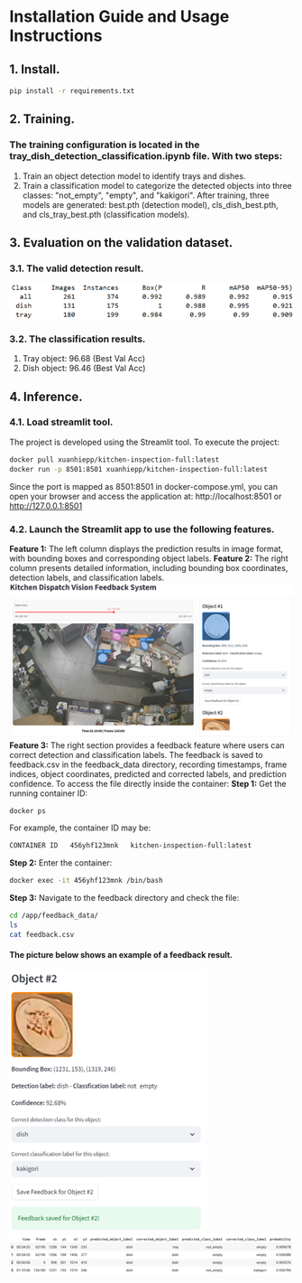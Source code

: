 # Installation Guide and Usage Instructions
## 1. Install.
```bash
pip install -r requirements.txt
```
## 2. Training.
### The training configuration is located in the tray_dish_detection_classification.ipynb file. With two steps:
1. Train an object detection model to identify trays and dishes.
2. Train a classification model to categorize the detected objects into three classes: "not_empty", "empty", and "kakigori".
After training, three models are generated: best.pth (detection model), cls_dish_best.pth, and cls_tray_best.pth (classification models).

## 3. Evaluation on the validation dataset.
### 3.1. The valid detection result.
![Detection Result](results/detection_result.png)
### 3.2. The classification results.
1. Tray object: 96.68 (Best Val Acc)
2. Dish object: 96.46 (Best Val Acc)

## 4. Inference.
### 4.1. Load streamlit tool.
The project is developed using the Streamlit tool. To execute the project:
```bash
docker pull xuanhiepp/kitchen-inspection-full:latest
docker run -p 8501:8501 xuanhiepp/kitchen-inspection-full:latest
```
Since the port is mapped as 8501:8501 in docker-compose.yml, you can open your browser and access the application at:
http://localhost:8501 or http://127.0.0.1:8501
### 4.2. Launch the Streamlit app to use the following features.
**Feature 1:** The left column displays the prediction results in image format, with bounding boxes and corresponding object labels.
**Feature 2:** The right column presents detailed information, including bounding box coordinates, detection labels, and classification labels.
![Project Result](results/project_result.png)
**Feature 3:** The right section provides a feedback feature where users can correct detection and classification labels. The feedback is saved to feedback.csv in the feedback_data directory, recording timestamps, frame indices, object coordinates, predicted and corrected labels, and prediction confidence. To access the file directly inside the container:
**Step 1:** Get the running container ID:
```bash
docker ps
```
For example, the container ID may be:
```bash
CONTAINER ID   456yhf123mnk   kitchen-inspection-full:latest
```
**Step 2:** Enter the container:
```bash
docker exec -it 456yhf123mnk /bin/bash
```
**Step 3:** Navigate to the feedback directory and check the file:
```bash
cd /app/feedback_data/
ls
cat feedback.csv
```
#### The picture below shows an example of a feedback result.
<img src="results/feedback_result.png" alt="Feedback Result" width="350"/>
<img src="results/feedback_result_2.png" alt="Feedback Result 2"/>